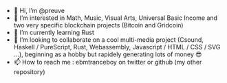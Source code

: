 - 👋 Hi, I’m @preuve
- 👀 I’m interested in Math, Music, Visual Arts, Universal Basic Income and two very specific blockchain projects (Bitcoin and Gridcoin)
- 🌱 I’m currently learning Rust
- 💞️ I’m looking to collaborate on a cool multi-media project (Csound, Haskell / PureScript, Rust, Webassembly, Javascript / HTML / CSS / SVG ...), beginning as a hobby but rapidely generating lots of money 😎
- 📫 How to reach me : ebmtranceboy on twitter or github (my other repository) 

<!---
preuve/preuve is a ✨ special ✨ repository because its `README.md` (this file) appears on your GitHub profile.
You can click the Preview link to take a look at your changes.
--->
